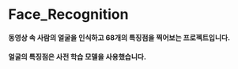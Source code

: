# Face_Recognition

#### 동영상 속 사람의 얼굴을 인식하고 68개의 특징점을 찍어보는 프로젝트입니다.

#### 얼굴의 특징점은 사전 학습 모델을 사용했습니다.
